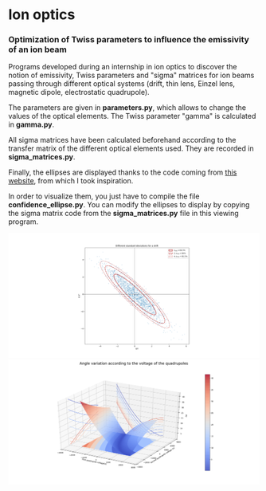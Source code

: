 # Ion optics

### Optimization of Twiss parameters to influence the emissivity of an ion beam

Programs developed during an internship in ion optics to discover the notion of emissivity, Twiss parameters and "sigma" matrices for ion beams passing through different optical systems (drift, thin lens, Einzel lens, magnetic dipole, electrostatic quadrupole).

The parameters are given in **parameters.py**, which allows to change the values of the optical elements. The Twiss parameter "gamma" is calculated in **gamma.py**.

All sigma matrices have been calculated beforehand according to the transfer matrix of the different optical elements used. They are recorded in **sigma_matrices.py**.

Finally, the ellipses are displayed thanks to the code coming from <a href="https://matplotlib.org/3.1.0/gallery/statistics/confidence_ellipse.html" title="this website">this website</a>, from which I took inspiration. 

In order to visualize them, you just have to compile the file **confidence_ellipse.py**. You can modify the ellipses to display by copying the sigma matrix code from the **sigma_matrices.py** file in this viewing program.

![Drift visualization](drift.png)
![Optimisation of the angle variation according to the voltage of the quadrupoles](optimisation.png)